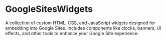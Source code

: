 # GoogleSitesWidgets
A collection of custom HTML, CSS, and JavaScript widgets designed for embedding into Google Sites. Includes components like clocks, banners, UI effects, and other tools to enhance your Google Site experience.
